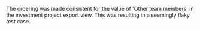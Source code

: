 The ordering was made consistent for the value of 'Other team members' in the
investment project export view.  This was resulting in a seemingly flaky test
case.
